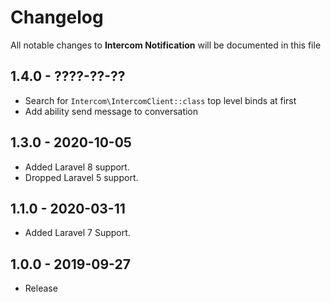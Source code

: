 # Changelog

All notable changes to **Intercom Notification** will be documented in this file

## 1.4.0 - ????-??-??

- Search for `Intercom\IntercomClient::class` top level binds at first
- Add ability send message to conversation

## 1.3.0 - 2020-10-05

- Added Laravel 8 support.
- Dropped Laravel 5 support.

## 1.1.0 - 2020-03-11

- Added Laravel 7 Support.

## 1.0.0 - 2019-09-27

- Release
